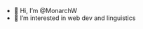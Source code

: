 - 👋 Hi, I’m @MonarchW
- 👀 I’m interested in web dev and linguistics

<!---
MonarchW/MonarchW is a ✨ special ✨ repository because its `README.md` (this file) appears on your GitHub profile.
You can click the Preview link to take a look at your changes.
--->
